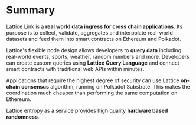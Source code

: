 <!--
order: 3
-->

# Summary

Lattice Link is a **real world data ingress for cross chain applications**. Its purpose is to collect, validate, aggregates and interpolate real-world datasets and feed them into smart contracts on Ethereum and Polkadot.

Lattice's flexible node design allows developers to **query data** including real-world events, sports, weather, random numbers and more. Developers can create custom queries using **Lattice Query Language**  and connect smart contracts with traditional web APIs within minutes.

Applications that require the highest degree of security can use Lattice **on-chain consensus** algorithm, running on Polkadot Substrate. This makes the coordination much cheaper than performing the same computation on Ethereum.

Lattice entropy as a service provides high quality **hardware based randomness**.

